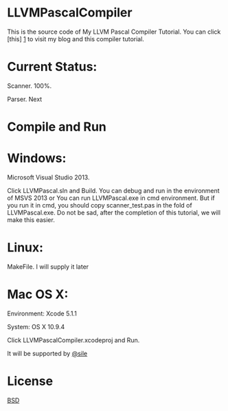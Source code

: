LLVMPascalCompiler
==================

This is the source code of My LLVM Pascal Compiler Tutorial. You can click [this] [1] to visit my blog and this compiler tutorial.

Current Status:
==================
Scanner.  100%.    

Parser.    Next


Compile and Run
==================

Windows:
==

Microsoft Visual Studio 2013.

Click LLVMPascal.sln and Build. You can debug and run in the environment of MSVS 2013 or You can run LLVMPascal.exe in cmd environment. But if you run it in cmd, you should copy scanner_test.pas in the fold of LLVMPascal.exe. Do not be sad, after the completion of this tutorial, we will make this easier.

Linux:
==

MakeFile. I will supply it later


Mac OS X:
==

Environment: Xcode 5.1.1

System: OS X 10.9.4

Click LLVMPascalCompiler.xcodeproj and Run.

It will be supported by [@sile][2]

License
=================

[BSD][3]

[1]:http://frozengene.github.io/
[2]:https://github.com/iamsile
[3]:http://opensource.org/licenses/BSD-2-Clause
